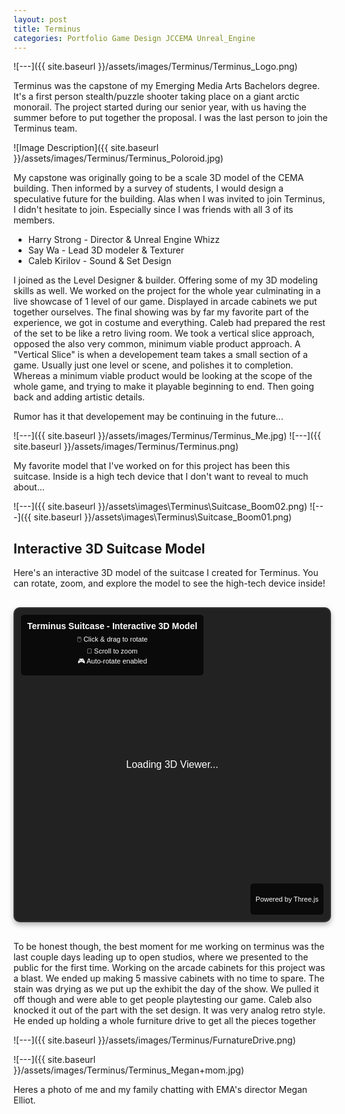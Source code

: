 ```yaml
---
layout: post
title: Terminus
categories: Portfolio Game Design JCCEMA Unreal_Engine
---
```

![---]({{ site.baseurl }}/assets/images/Terminus/Terminus_Logo.png)


Terminus was the capstone of my Emerging Media Arts Bachelors degree. It's a first person stealth/puzzle shooter taking place on a giant arctic monorail. The project started during our senior year, with us having the summer before to put together the proposal.
I was the last person to join the Terminus team.


![Image Description]({{ site.baseurl }}/assets/images/Terminus/Terminus_Poloroid.jpg)


My capstone was originally going to be a scale 3D model of the CEMA building. Then informed by a survey of students, I would design a speculative future for the building. Alas when I was invited to join Terminus, I didn't hesitate to join. Especially since I was friends with all 3 of its members.


 - Harry Strong  - Director & Unreal Engine Whizz
 - Say Wa        - Lead 3D modeler & Texturer
 - Caleb Kirilov - Sound & Set Design


I joined as the Level Designer & builder. Offering some of my 3D modeling skills as well.
We worked on the project for the whole year culminating in a live showcase of 1 level of our game. Displayed in arcade cabinets we put together ourselves. The final showing was by far my favorite part of the experience, we got in costume and everything. Caleb had prepared the rest of the set to be like a retro living room.
We took a vertical slice approach, opposed the also very common, minimum viable product approach. A "Vertical Slice" is when a developement team takes a small section of a game. Usually just one level or scene, and polishes it to completion.
Whereas a minimum viable product would be looking at the scope of the whole game, and trying to make it playable beginning to end. Then going back and adding artistic details.


Rumor has it that developement may be continuing in the future...


![---]({{ site.baseurl }}/assets/images/Terminus/Terminus_Me.jpg)
![---]({{ site.baseurl }}/assets/images/Terminus/Terminus.png)

My favorite model that I've worked on for this project has been this suitcase. Inside is a high tech device that I don't want to reveal to much about...

![---]({{ site.baseurl }}/assets\images\Terminus\Suitcase_Boom02.png)
![---]({{ site.baseurl }}/assets\images\Terminus\Suitcase_Boom01.png)

## Interactive 3D Suitcase Model

Here's an interactive 3D model of the suitcase I created for Terminus. You can rotate, zoom, and explore the model to see the high-tech device inside!

<style>
.three-viewer-container {
    margin: 30px 0;
    text-align: center;
}

.three-viewer {
    width: 100%;
    max-width: 800px;
    height: 500px;
    margin: 0 auto;
    border: 2px solid #333;
    border-radius: 10px;
    overflow: hidden;
    box-shadow: 0 4px 8px rgba(0, 0, 0, 0.3);
    background: #222;
    position: relative;
}

.three-viewer canvas {
    display: block;
    width: 100%;
    height: 100%;
    cursor: grab;
}

.three-viewer canvas:active {
    cursor: grabbing;
}

.viewer-controls {
    position: absolute;
    top: 10px;
    left: 10px;
    background: rgba(0, 0, 0, 0.7);
    padding: 10px;
    border-radius: 5px;
    color: white;
    font-family: Arial, sans-serif;
    font-size: 12px;
    z-index: 10;
}

.viewer-controls h4 {
    margin: 0 0 5px 0;
    font-size: 14px;
}

.viewer-controls p {
    margin: 2px 0;
    font-size: 11px;
}

.viewer-info {
    position: absolute;
    bottom: 10px;
    right: 10px;
    background: rgba(0, 0, 0, 0.7);
    padding: 8px;
    border-radius: 5px;
    color: white;
    font-family: Arial, sans-serif;
    font-size: 11px;
    z-index: 10;
}

.viewer-loading {
    position: absolute;
    top: 50%;
    left: 50%;
    transform: translate(-50%, -50%);
    color: white;
    font-family: Arial, sans-serif;
    font-size: 16px;
    z-index: 10;
}

@media (max-width: 768px) {
    .three-viewer {
        height: 300px;
        margin: 15px auto;
    }
    
    .viewer-controls {
        font-size: 10px;
        padding: 8px;
    }
    
    .viewer-info {
        font-size: 10px;
        padding: 6px;
    }
}
</style>

<div class="three-viewer-container">
    <div class="three-viewer" id="terminus-suitcase">
        <div class="viewer-loading">Loading 3D Viewer...</div>
        <div class="viewer-controls">
            <h4>Terminus Suitcase - Interactive 3D Model</h4>
            <p>🖱️ Click & drag to rotate</p>
            <p>🔄 Scroll to zoom</p>
            <p>🎮 Auto-rotate enabled</p>
        </div>
        <div class="viewer-info">
            <p>Powered by Three.js</p>
        </div>
    </div>
</div>

<script>
document.addEventListener('DOMContentLoaded', function() {
    const viewerContainer = document.getElementById('terminus-suitcase');
    if (viewerContainer) {
        viewerContainer.setAttribute('data-model-path', '/assets/images/Terminus/SM_BombSuitcase.fbx');
    }
});
</script>

To be honest though, the best moment for me working on terminus was the last couple days leading up to open studios, where we presented to the public for the first time. Working on the arcade cabinets for this project was a blast. We ended up making 5 massive cabinets with no time to spare. The stain was drying as we put up the exhibit the day of the show. We pulled it off though and were able to get people playtesting our game. Caleb also knocked it out of the part with the set design. It was very analog retro style. He ended up holding a whole furniture drive to get all the pieces together

![---]({{ site.baseurl }}/assets/images/Terminus/FurnatureDrive.png)

![---]({{ site.baseurl }}/assets/images/Terminus/Terminus_Megan+mom.jpg)

Heres a photo of me and my family chatting with EMA's director Megan Elliot.
